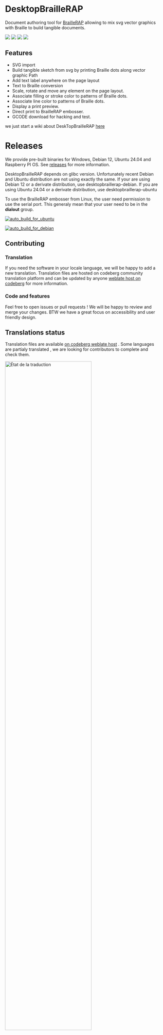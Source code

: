 # DesktopBrailleRAP

Document authoring tool for [BrailleRAP](https://github.com/braillerap/BrailleRap) allowing to mix svg vector graphics with Braille to build tangible documents.


![](./screenshot/screenshot1.jpg)
![](./screenshot/screenshot2.jpg)
![](./screenshot/brap_printing.jpg)
![](./screenshot/brap_sample.jpg)

## Features

* SVG import
* Build tangible sketch from svg by printing Braille dots along vector graphic Path
* Add text label anywhere on the page layout
* Text to Braille conversion
* Scale, rotate and move any element on the page layout.
* Associate filling or stroke color to patterns of Braille dots.
* Associate line color to patterns of Braille dots.
* Display a print preview.
* Direct print to BrailleRAP embosser.
* GCODE download for hacking and test.

we just start a wiki about DeskTopBrailleRAP [here](https://github.com/braillerap/DesktopBrailleRAP/wiki)

# Releases
We provide pre-built binaries for Windows, Debian 12, Ubuntu 24.04 and Raspberry PI OS. See [releases](https://github.com/BrailleRAP/DesktopBrailleRAP/releases) for more information.

DesktopBrailleRAP depends on glibc version. Unfortunately recent Debian and Ubuntu distribution are not using exactly the same. 
If your are using Debian 12 or a derivate distribution, use desktopbraillerap-debian. 
If you are using Ubuntu 24.04 or a derivate distribution, use desktopbraillerap-ubuntu

To use the BrailleRAP embosser from Linux, the user need permission to use the serial port. This generaly mean that your user need to be in the **dialout** group.

[![auto_build_for_ubuntu](https://github.com/braillerap/DesktopBrailleRAP/actions/workflows/auto_build_for_ubuntu.yml/badge.svg?event=release)](https://github.com/braillerap/DesktopBrailleRAP/actions/workflows/auto_build_for_ubuntu.yml)


[![auto_build_for_debian](https://github.com/braillerap/DesktopBrailleRAP/actions/workflows/auto_build_for_debian.yml/badge.svg?event=release)](https://github.com/braillerap/DesktopBrailleRAP/actions/workflows/auto_build_for_debian.yml)

## Contributing

### Translation
If you need the software in your locale language, we will be happy to add a new translation. Translation files are hosted on codeberg community translation platform and can be updated by anyone [weblate host on codeberg](https://translate.codeberg.org/projects/desktopbraillerap_translate/ihm/) for more information.


### Code and features
Feel free to open issues or pull requests ! We will be happy to review and merge your changes. BTW we have a great focus on accessibility and user friendly design.

## Translations status

Translation files are available [on codeberg weblate host](https://translate.codeberg.org/projects/desktopbraillerap_translate/ihm/) . Some languages are partialy translated , we are looking for contributors to complete and check them.     


<a href="https://translate.codeberg.org/engage/desktopbraillerap_translate/">
<img src="https://translate.codeberg.org/widget/desktopbraillerap_translate/ihm/multi-auto.svg" alt="État de la traduction" width="75%"/>
</a>

# Building on Windows

## Prerequisites

* Python 3.6 or later
* NodeJS 20.12 or later

## Create a python virtual environment

```
python -m venv venv
```

## Activate python virtual environment

```
.\venv\Scripts\activate
```

## Install python dependencies

```
pip install -r requirements.txt
```

## Install nodejs dependencies

```
npm install
```

## Run in dev environement

```
npm run startview
```

## Build windows .exe

```
npm run buildview
```
check DesktopBrailleRAP.exe in dist folder


# Building on Linux

## Prerequisites
We need several development tools to build DesktopBrailleRAP, python, nodejs and gcc to build some python dependencies.
Depending on your system, you will also need a desktop environment installed on the build machine.


### Python / gcc / nodejs

General build tools:

    apt install  cmake build-essential git ninja-build autoconf gnulib
    apt install  ca-certificates curl gnupg
    apt install  software-properties-common
    apt install  python3 python3-venv python3-dev
    apt install  pkg-config 
    apt install  gir1.2-gtk-3.0 gir1.2-webkit2-4.1
    apt install  python3-tk 
    apt install  xvfb
    apt install  libcairo2 libcairo2-dev libgirepository1.0-dev
    apt install  tcl curl

Nodejs:

General Nodejs
    
    curl -sL https://deb.nodesource.com/setup_20.x | bash -
    apt update
    apt install -y nodejs
    npm i npm@latest -g

Install DesktopBrailleRAP nodejs dependencies

    npm install

Python:

Create a python3 virtual environment

    python3 -m venv venv

Activate python3 virtual environment

    source ./venv/bin/activate

Install python3 DesktopBrailleRAP dependencies

    pip install -r requirement_linux.txt

## Build DesktopBrailleRAP

Activate python virtual env 

    source ./venv/bin/activate

### Run in development environement

    npm run startview

### Build DesktopBrailleRAP

    npm run builddebian

Check the ./dist folder for the desktopbraillerap-debian executable. You can install the .deb package with:

    sudo dpkg -i desktopbraillerap-debian-x.x.x.deb


# Building for Raspberry PI 4

## Prerequisites
The packaged  binary release has been build on a Raspberry 4 2GO with latest 64 bits Raspberry PI OS (debian bookworm)

Raspberry PI OS come with python, we only need to istall nodejs and some python dependicies. We love to use virtual env on python, but the needed python packages are not available has wheel packages on arm (packages for pip cmd), so we must install the python dependencies in the global system configuration.

### build tools
    
    sudo apt install git-extras

### Python

    sudo apt install python3-gi python3-gi-cairo gir1.2-gtk-3.0 gir1.2-webkit2-4.1
    sudo apt install python3-pyqt5 python3-pyqt5.qtwebengine python3-pyqt5.qtwebchannel 
    sudo apt install libqt5webkit5-dev

### Install nodejs
    curl -sL https://deb.nodesource.com/setup_20.x | bash -
    apt update
    apt install -y nodejs
    npm i npm@latest -g

### Create python environnement

    python3 -m venv venv --system-site-packages

### install nodejs dependencies

    npm i

### activate virtualenv

    source ./venv/bin/activate

### install python dependencies in virtualenv

    pip install pywebview
    pip install pyserial
    pip install pyinstaller

### Run in development environement

    npm run startview

### build DesktopBrailleRAP

    npm run buildrpi

Check the dist folder for desktopbraillerap-rpi executable. You can install the .deb package with :

    sudo apt install desktopbraillerap-rpi-x.x.x.deb

# Building for Linux using Docker
You can use Docker configuration to build DesktopBrailleRAP for a Linux distribution. 

Docker configuration to build DesktopBrailleRAP for Debian or Ubuntu are available here:

[Debian](https://github.com/braillerap/BuildDesktopBrailleRAPDebian)

[Ubuntu](https://github.com/braillerap/BuildDesktopBrailleRAPLinux)
